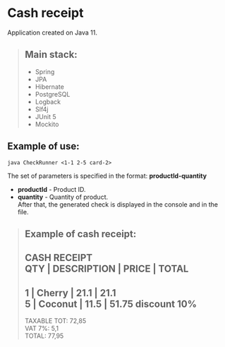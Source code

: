 # Cash receipt  
Application created on Java 11.  

>## Main stack:  
>- Spring  
>- JPA  
>- Hibernate  
>- PostgreSQL  
>- Logback  
>- Slf4j  
>- JUnit 5  
>- Mockito  
## Example of use:  
```
java CheckRunner <1-1 2-5 card-2>  
```
The set of parameters is specified in the format: __productId-quantity__   
- __productId__ - Product ID.  
- __quantity__ - Quantity of product.    
  After that, the generated check is displayed in the console and in the file.  

>## Example of cash receipt:   
>CASH RECEIPT    
>QTY | DESCRIPTION | PRICE | TOTAL   
>-----------------------------------   
>1 | Cherry | 21.1 | 21.1   
>5 | Coconut | 11.5 | 51.75 discount 10%   
>-----------------------------------   
>TAXABLE TOT: 72,85   
>VAT 7%: 5,1   
>TOTAL: 77,95   
